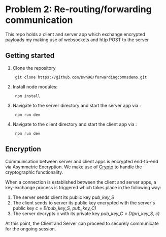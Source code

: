 # Problem 2: Re-routing/forwarding communication
This repo holds a client and server app which exchange encrypted payloads my making use of websockets and http POST to the server

## Getting started

1. Clone the repository

        git clone https://github.com/Dwn96/forwardingcommsdemo.git
  
2. Install node modules:

        npm install  

3. Navigate to the server directory and start the server app via :

        npm run dev

3. Navigate to the client directory and start the client app via :

        npm run dev


## Encryption

Communication between server and client apps is encrypted end-to-end via Asymmetric Encryption. We make use of [Crypto](https://nodejs.org/api/crypto.html)
to handle the cryptographic functionality.

When a connection is established between the client and server apps, a key-exchange process is triggered which takes place in the following way:

  1. The server sends client its public key *pub_key_S*
  2. The client sends to server its public key encrypted with the server's public key
        *c = E(pub_key_S, pub_key_C)*
  3. The server decrypts c with its private key *pub_key_C = D(pri_key_S, c)*
  
 At this point, the Client and Server can proceed to securely communicate for the ongoing session.

